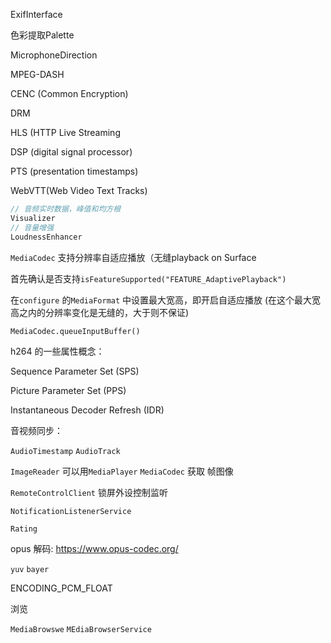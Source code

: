 ExifInterface



色彩提取Palette  



MicrophoneDirection  



MPEG-DASH  

CENC (Common Encryption)  

DRM  

HLS (HTTP Live Streaming  

DSP (digital signal processor)  

PTS (presentation timestamps)



WebVTT(Web Video Text Tracks)



```java
// 音频实时数据，峰值和均方根
Visualizer
// 音量增强
LoudnessEnhancer
```



`MediaCodec` 支持分辨率自适应播放（无缝playback on Surface  

首先确认是否支持`isFeatureSupported("FEATURE_AdaptivePlayback")`

在`configure` 的`MediaFormat` 中设置最大宽高，即开启自适应播放 (在这个最大宽高之内的分辨率变化是无缝的，大于则不保证)    

`MediaCodec.queueInputBuffer()`

h264 的一些属性概念：

Sequence Parameter Set (SPS) 

Picture Parameter Set (PPS)

Instantaneous Decoder Refresh (IDR)



音视频同步：

`AudioTimestamp` `AudioTrack`  



`ImageReader` 可以用`MediaPlayer` `MediaCodec` 获取 帧图像  



`RemoteControlClient` 锁屏外设控制监听  

`NotificationListenerService`  

`Rating`    

  

opus 解码: https://www.opus-codec.org/



`yuv` `bayer`  



ENCODING_PCM_FLOAT  



浏览

`MediaBrowswe` `MEdiaBrowserService` 

